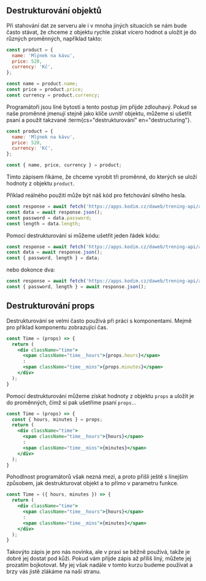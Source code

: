 ## Destrukturování objektů

Při stahování dat ze serveru ale i v mnoha jiných situacích se nám bude často stávat, že chceme z objektu rychle získat vícero hodnot a uložit je do různých proměnných, například takto:

```js
const product = {
  name: 'Mlýnek na kávu',
  price: 520,
  currency: 'Kč',
};

const name = product.name;
const price = product.price;
const currency = product.currency;
```

Programátoři jsou líné bytosti a tento postup jim přijde zdlouhavý. Pokud se naše proměnné jmenují stejně jako klíče uvnitř objektu, můžeme si ušetřit psaní a použít takzvané :term{cs="destrukturování" en="destructuring"}.

```js
const product = {
  name: 'Mlýnek na kávu',
  price: 520,
  currency: 'Kč',
};

const { name, price, currency } = product;
```

Tímto zápisem říkáme, že chceme vyrobit tři proměnné, do kterých se uloží hodnoty z objektu `product`.

Příklad reálného použití může být náš kód pro fetchování silného hesla. 

```js
const response = await fetch('https://apps.kodim.cz/daweb/trening-api/apis/passwords?length=16');
const data = await response.json();
const password = data.password;
const length = data.length;
```

Pomocí destrukturování si můžeme ušetřit jeden řádek kódu:

```js
const response = await fetch('https://apps.kodim.cz/daweb/trening-api/apis/passwords?length=16');
const data = await response.json();
const { password, length } = data;
```

nebo dokonce dva:

```js
const response = await fetch('https://apps.kodim.cz/daweb/trening-api/apis/passwords?length=16');
const { password, length } = await response.json();
```

## Destrukturování props

Destrukturování se velmi často použivá při práci s komponentami. Mejmě pro příklad komponentu zobrazující čas.

```jsx
const Time = (props) => {
  return (
    <div className="time">
      <span className="time__hours">{props.hours}</span>
      :
      <span className="time__mins">{props.minutes}</span>
    </div>
  );
}
```

Pomocí destrukturování můžeme získat hodnoty z objektu `props` a uložit je do proměnných, čímž si pak ušetříme psaní `props.`.

```jsx
const Time = (props) => {
  const { hours, minutes } = props;
  return (
    <div className="time">
      <span className="time__hours">{hours}</span>
      :
      <span className="time__mins">{minutes}</span>
    </div>
  );
}
```

Pohodlnost programátorů však nezná mezí, a proto přišli ještě s línejším způsobem, jak destrukturovat objekt a to přímo v parametru funkce.

```jsx
const Time = ({ hours, minutes }) => {
  return (
    <div className="time">
      <span className="time__hours">{hours}</span>
      :
      <span className="time__mins">{minutes}</span>
    </div>
  );
}
```

Takovýto zápis je pro nás novinka, ale v praxi se běžně používá, takže je dobré jej dostat pod kůži. Pokud vám přijde zápis až příliš líný, můžete jej prozatím bojkotovat. My jej však nadále v tomto kurzu budeme používat a brzy vás jistě zlákáme na naši stranu.
